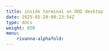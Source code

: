 ```yaml
---
title: inside terminal on OOD desktop
date: 2025-05-20-00:23:54Z
type: docs 
weight: 850
menu: 
    rivanna-alphafold:
---
```



